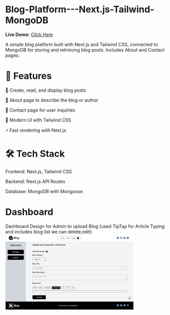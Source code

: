 # Blog-Platform---Next.js-Tailwind-MongoDB

**Live Demo:** [Click Here](https://blog-platform-next-js-tailwind-mong.vercel.app/)

A simple blog platform built with Next.js and Tailwind CSS, connected to MongoDB for storing and retrieving blog posts.
Includes About and Contact pages.


# 🚀 Features
📝 Create, read, and display blog posts

📄 About page to describe the blog or author

📩 Contact page for user inquiries

🎨 Modern UI with Tailwind CSS

⚡ Fast rendering with Next.js


# 🛠 Tech Stack
Frontend: Next.js, Tailwind CSS

Backend: Next.js API Routes

Database: MongoDB with Mongoose

# Dashboard
Dashboard Design for Admin to upload Blog (used TipTap for Article Typing and includes blog list we can delete,edit)
<img src="public/dash.png" alt="Home Page" width="400">
